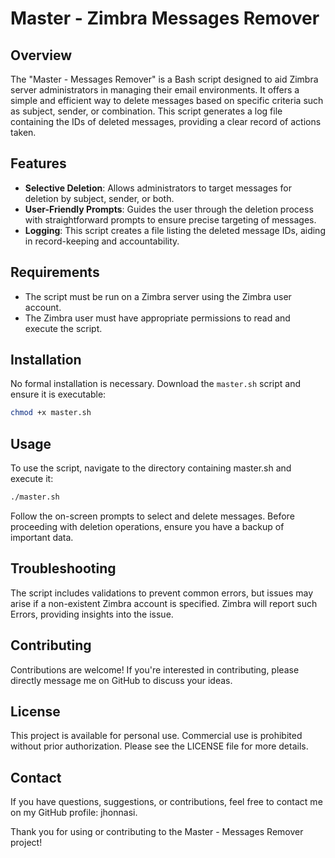 # Master - Zimbra Messages Remover

## Overview
The "Master - Messages Remover" is a Bash script designed to aid Zimbra server administrators in managing their email environments. It offers a simple and efficient way to delete messages based on specific criteria such as subject, sender, or combination. This script generates a log file containing the IDs of deleted messages, providing a clear record of actions taken.

## Features
- **Selective Deletion**: Allows administrators to target messages for deletion by subject, sender, or both.
- **User-Friendly Prompts**: Guides the user through the deletion process with straightforward prompts to ensure precise targeting of messages.
- **Logging**: This script creates a file listing the deleted message IDs, aiding in record-keeping and accountability.

## Requirements
- The script must be run on a Zimbra server using the Zimbra user account.
- The Zimbra user must have appropriate permissions to read and execute the script.

## Installation
No formal installation is necessary. Download the `master.sh` script and ensure it is executable:
```bash
chmod +x master.sh
```
## Usage
To use the script, navigate to the directory containing master.sh and execute it:
```bash
./master.sh
```
Follow the on-screen prompts to select and delete messages. Before proceeding with deletion operations, ensure you have a backup of important data.

## Troubleshooting
The script includes validations to prevent common errors, but issues may arise if a non-existent Zimbra account is specified. Zimbra will report such Errors, providing insights into the issue.

## Contributing
Contributions are welcome! If you're interested in contributing, please directly message me on GitHub to discuss your ideas.

## License
This project is available for personal use. Commercial use is prohibited without prior authorization. Please see the LICENSE file for more details.

## Contact
If you have questions, suggestions, or contributions, feel free to contact me on my GitHub profile: jhonnasi.

Thank you for using or contributing to the Master - Messages Remover project!
